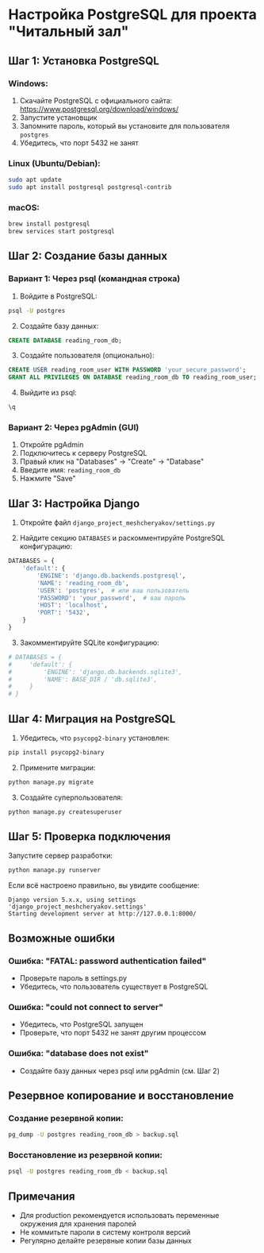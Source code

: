 # Настройка PostgreSQL для проекта "Читальный зал"

## Шаг 1: Установка PostgreSQL

### Windows:
1. Скачайте PostgreSQL с официального сайта: https://www.postgresql.org/download/windows/
2. Запустите установщик
3. Запомните пароль, который вы установите для пользователя `postgres`
4. Убедитесь, что порт 5432 не занят

### Linux (Ubuntu/Debian):
```bash
sudo apt update
sudo apt install postgresql postgresql-contrib
```

### macOS:
```bash
brew install postgresql
brew services start postgresql
```

## Шаг 2: Создание базы данных

### Вариант 1: Через psql (командная строка)

1. Войдите в PostgreSQL:
```bash
psql -U postgres
```

2. Создайте базу данных:
```sql
CREATE DATABASE reading_room_db;
```

3. Создайте пользователя (опционально):
```sql
CREATE USER reading_room_user WITH PASSWORD 'your_secure_password';
GRANT ALL PRIVILEGES ON DATABASE reading_room_db TO reading_room_user;
```

4. Выйдите из psql:
```sql
\q
```

### Вариант 2: Через pgAdmin (GUI)

1. Откройте pgAdmin
2. Подключитесь к серверу PostgreSQL
3. Правый клик на "Databases" → "Create" → "Database"
4. Введите имя: `reading_room_db`
5. Нажмите "Save"

## Шаг 3: Настройка Django

1. Откройте файл `django_project_meshcheryakov/settings.py`

2. Найдите секцию `DATABASES` и раскомментируйте PostgreSQL конфигурацию:

```python
DATABASES = {
    'default': {
        'ENGINE': 'django.db.backends.postgresql',
        'NAME': 'reading_room_db',
        'USER': 'postgres',  # или ваш пользователь
        'PASSWORD': 'your_password',  # ваш пароль
        'HOST': 'localhost',
        'PORT': '5432',
    }
}
```

3. Закомментируйте SQLite конфигурацию:

```python
# DATABASES = {
#     'default': {
#         'ENGINE': 'django.db.backends.sqlite3',
#         'NAME': BASE_DIR / 'db.sqlite3',
#     }
# }
```

## Шаг 4: Миграция на PostgreSQL

1. Убедитесь, что `psycopg2-binary` установлен:
```bash
pip install psycopg2-binary
```

2. Примените миграции:
```bash
python manage.py migrate
```

3. Создайте суперпользователя:
```bash
python manage.py createsuperuser
```

## Шаг 5: Проверка подключения

Запустите сервер разработки:
```bash
python manage.py runserver
```

Если всё настроено правильно, вы увидите сообщение:
```
Django version 5.x.x, using settings 'django_project_meshcheryakov.settings'
Starting development server at http://127.0.0.1:8000/
```

## Возможные ошибки

### Ошибка: "FATAL: password authentication failed"
- Проверьте пароль в settings.py
- Убедитесь, что пользователь существует в PostgreSQL

### Ошибка: "could not connect to server"
- Убедитесь, что PostgreSQL запущен
- Проверьте, что порт 5432 не занят другим процессом

### Ошибка: "database does not exist"
- Создайте базу данных через psql или pgAdmin (см. Шаг 2)

## Резервное копирование и восстановление

### Создание резервной копии:
```bash
pg_dump -U postgres reading_room_db > backup.sql
```

### Восстановление из резервной копии:
```bash
psql -U postgres reading_room_db < backup.sql
```

## Примечания

- Для production рекомендуется использовать переменные окружения для хранения паролей
- Не коммитьте пароли в систему контроля версий
- Регулярно делайте резервные копии базы данных



